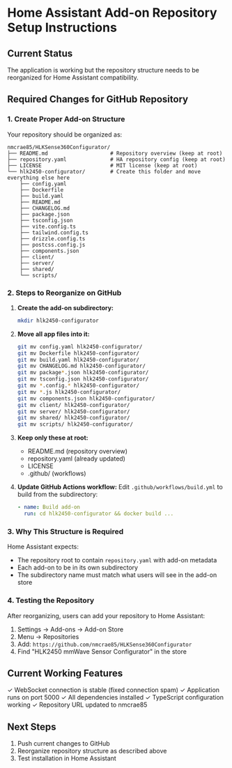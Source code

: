 # Home Assistant Add-on Repository Setup Instructions

## Current Status
The application is working but the repository structure needs to be reorganized for Home Assistant compatibility.

## Required Changes for GitHub Repository

### 1. Create Proper Add-on Structure
Your repository should be organized as:

```
nmcrae85/HLKSense360Configurator/
├── README.md                    # Repository overview (keep at root)
├── repository.yaml              # HA repository config (keep at root)
├── LICENSE                      # MIT license (keep at root)
└── hlk2450-configurator/        # Create this folder and move everything else here
    ├── config.yaml
    ├── Dockerfile
    ├── build.yaml
    ├── README.md
    ├── CHANGELOG.md
    ├── package.json
    ├── tsconfig.json
    ├── vite.config.ts
    ├── tailwind.config.ts
    ├── drizzle.config.ts
    ├── postcss.config.js
    ├── components.json
    ├── client/
    ├── server/
    ├── shared/
    └── scripts/
```

### 2. Steps to Reorganize on GitHub

1. **Create the add-on subdirectory:**
   ```bash
   mkdir hlk2450-configurator
   ```

2. **Move all app files into it:**
   ```bash
   git mv config.yaml hlk2450-configurator/
   git mv Dockerfile hlk2450-configurator/
   git mv build.yaml hlk2450-configurator/
   git mv CHANGELOG.md hlk2450-configurator/
   git mv package*.json hlk2450-configurator/
   git mv tsconfig.json hlk2450-configurator/
   git mv *.config.* hlk2450-configurator/
   git mv *.js hlk2450-configurator/
   git mv components.json hlk2450-configurator/
   git mv client/ hlk2450-configurator/
   git mv server/ hlk2450-configurator/
   git mv shared/ hlk2450-configurator/
   git mv scripts/ hlk2450-configurator/
   ```

3. **Keep only these at root:**
   - README.md (repository overview)
   - repository.yaml (already updated)
   - LICENSE
   - .github/ (workflows)

4. **Update GitHub Actions workflow:**
   Edit `.github/workflows/build.yml` to build from the subdirectory:
   ```yaml
   - name: Build add-on
     run: cd hlk2450-configurator && docker build ...
   ```

### 3. Why This Structure is Required

Home Assistant expects:
- The repository root to contain `repository.yaml` with add-on metadata
- Each add-on to be in its own subdirectory
- The subdirectory name must match what users will see in the add-on store

### 4. Testing the Repository

After reorganizing, users can add your repository to Home Assistant:
1. Settings → Add-ons → Add-on Store
2. Menu → Repositories
3. Add: `https://github.com/nmcrae85/HLKSense360Configurator`
4. Find "HLK2450 mmWave Sensor Configurator" in the store

## Current Working Features
✓ WebSocket connection is stable (fixed connection spam)
✓ Application runs on port 5000
✓ All dependencies installed
✓ TypeScript configuration working
✓ Repository URL updated to nmcrae85

## Next Steps
1. Push current changes to GitHub
2. Reorganize repository structure as described above
3. Test installation in Home Assistant